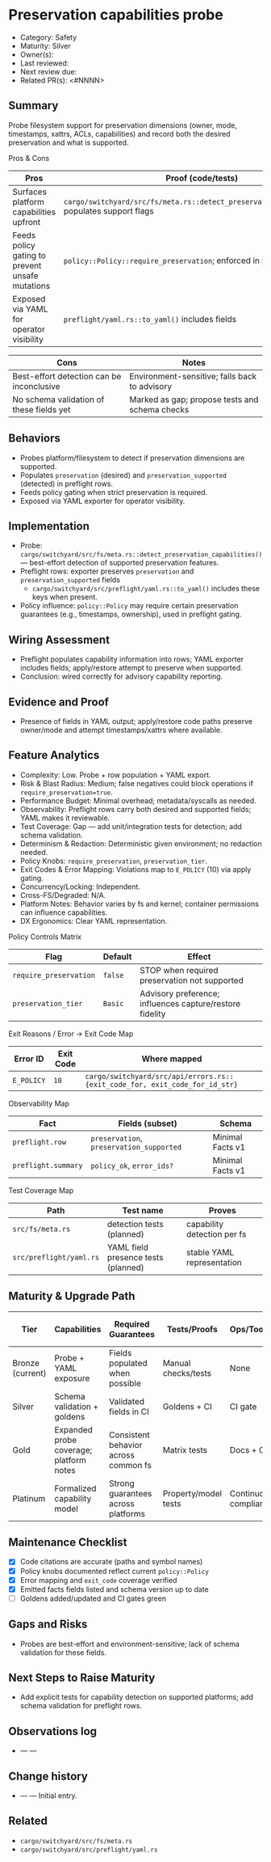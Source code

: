 # Preservation capabilities probe

- Category: Safety
- Maturity: Silver
- Owner(s): <owner>
- Last reviewed: <YYYY-MM-DD>
- Next review due: <YYYY-MM-DD>
- Related PR(s): <#NNNN>

## Summary

Probe filesystem support for preservation dimensions (owner, mode, timestamps, xattrs, ACLs, capabilities) and record both the desired preservation and what is supported.

Pros & Cons

| Pros | Proof (code/tests) |
| --- | --- |
| Surfaces platform capabilities upfront | `cargo/switchyard/src/fs/meta.rs::detect_preservation_capabilities()` populates support flags |
| Feeds policy gating to prevent unsafe mutations | `policy::Policy::require_preservation`; enforced in preflight/apply |
| Exposed via YAML for operator visibility | `preflight/yaml.rs::to_yaml()` includes fields |

| Cons | Notes |
| --- | --- |
| Best-effort detection can be inconclusive | Environment-sensitive; falls back to advisory |
| No schema validation of these fields yet | Marked as gap; propose tests and schema checks |

## Behaviors

- Probes platform/filesystem to detect if preservation dimensions are supported.
- Populates `preservation` (desired) and `preservation_supported` (detected) in preflight rows.
- Feeds policy gating when strict preservation is required.
- Exposed via YAML exporter for operator visibility.

## Implementation

- Probe: `cargo/switchyard/src/fs/meta.rs::detect_preservation_capabilities()` — best-effort detection of supported preservation features.
- Preflight rows: exporter preserves `preservation` and `preservation_supported` fields
  - `cargo/switchyard/src/preflight/yaml.rs::to_yaml()` includes these keys when present.
- Policy influence: `policy::Policy` may require certain preservation guarantees (e.g., timestamps, ownership), used in preflight gating.

## Wiring Assessment

- Preflight populates capability information into rows; YAML exporter includes fields; apply/restore attempt to preserve when supported.
- Conclusion: wired correctly for advisory capability reporting.

## Evidence and Proof

- Presence of fields in YAML output; apply/restore code paths preserve owner/mode and attempt timestamps/xattrs where available.

## Feature Analytics

- Complexity: Low. Probe + row population + YAML export.
- Risk & Blast Radius: Medium; false negatives could block operations if `require_preservation=true`.
- Performance Budget: Minimal overhead; metadata/syscalls as needed.
- Observability: Preflight rows carry both desired and supported fields; YAML makes it reviewable.
- Test Coverage: Gap — add unit/integration tests for detection; add schema validation.
- Determinism & Redaction: Deterministic given environment; no redaction needed.
- Policy Knobs: `require_preservation`, `preservation_tier`.
- Exit Codes & Error Mapping: Violations map to `E_POLICY` (10) via apply gating.
- Concurrency/Locking: Independent.
- Cross-FS/Degraded: N/A.
- Platform Notes: Behavior varies by fs and kernel; container permissions can influence capabilities.
- DX Ergonomics: Clear YAML representation.

Policy Controls Matrix

| Flag | Default | Effect |
| --- | --- | --- |
| `require_preservation` | `false` | STOP when required preservation not supported |
| `preservation_tier` | `Basic` | Advisory preference; influences capture/restore fidelity |

Exit Reasons / Error → Exit Code Map

| Error ID | Exit Code | Where mapped |
| --- | --- | --- |
| `E_POLICY` | `10` | `cargo/switchyard/src/api/errors.rs::{exit_code_for, exit_code_for_id_str}` |

Observability Map

| Fact | Fields (subset) | Schema |
| --- | --- | --- |
| `preflight.row` | `preservation`, `preservation_supported` | Minimal Facts v1 |
| `preflight.summary` | `policy_ok`, `error_ids?` | Minimal Facts v1 |

Test Coverage Map

| Path | Test name | Proves |
| --- | --- | --- |
| `src/fs/meta.rs` | detection tests (planned) | capability detection per fs |
| `src/preflight/yaml.rs` | YAML field presence tests (planned) | stable YAML representation |

## Maturity & Upgrade Path

| Tier | Capabilities | Required Guarantees | Tests/Proofs | Ops/Tooling | Relationship to Previous Tier |
| --- | --- | --- | --- | --- | --- |
| Bronze (current) | Probe + YAML exposure | Fields populated when possible | Manual checks/tests | None | Additive |
| Silver | Schema validation + goldens | Validated fields in CI | Goldens + CI | CI gate | Additive |
| Gold | Expanded probe coverage; platform notes | Consistent behavior across common fs | Matrix tests | Docs + CI | Additive |
| Platinum | Formalized capability model | Strong guarantees across platforms | Property/model tests | Continuous compliance | Additive |

## Maintenance Checklist

- [x] Code citations are accurate (paths and symbol names)
- [x] Policy knobs documented reflect current `policy::Policy`
- [x] Error mapping and `exit_code` coverage verified
- [x] Emitted facts fields listed and schema version up to date
- [ ] Goldens added/updated and CI gates green
## Gaps and Risks

- Probes are best-effort and environment-sensitive; lack of schema validation for these fields.

## Next Steps to Raise Maturity

- Add explicit tests for capability detection on supported platforms; add schema validation for preflight rows.

## Observations log

- <YYYY-MM-DD> — <author> — <note>

## Change history

- <YYYY-MM-DD> — <author> — Initial entry.

## Related

- `cargo/switchyard/src/fs/meta.rs`
- `cargo/switchyard/src/preflight/yaml.rs`
